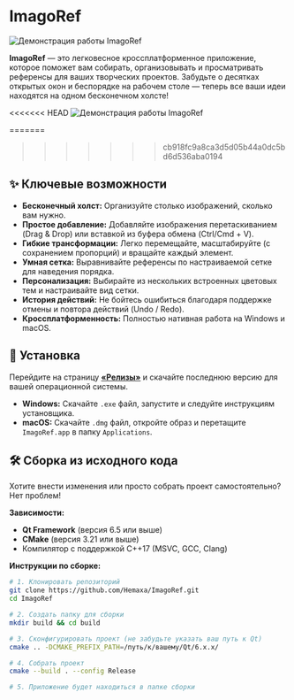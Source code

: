 # ImagoRef

![Демонстрация работы ImagoRef](https://github.com/Hemaxa/website-imagoref/blob/d38991ccf1da5e1e6cc9ed0945f2ec3bff5ba42d/public/ImagoRefCorners.png)

**ImagoRef** — это легковесное кроссплатформенное приложение, которое поможет вам собирать, организовывать и просматривать референсы для ваших творческих проектов. Забудьте о десятках открытых окон и беспорядке на рабочем столе — теперь все ваши идеи находятся на одном бесконечном холсте!

<<<<<<< HEAD
![Демонстрация работы ImagoRef](https://github.com/Hemaxa/website-imagoref/blob/077d602a074848cf89e95855e750a4c1cb1f933c/public/work-in-progress.png)

=======
>>>>>>> cb918fc9a8ca3d5d05b44a0dc5bd6d536aba0194
## ✨ Ключевые возможности

* **Бесконечный холст:** Организуйте столько изображений, сколько вам нужно.
* **Простое добавление:** Добавляйте изображения перетаскиванием (Drag & Drop) или вставкой из буфера обмена (Ctrl/Cmd + V).
* **Гибкие трансформации:** Легко перемещайте, масштабируйте (с сохранением пропорций) и вращайте каждый элемент.
* **Умная сетка:** Выравнивайте референсы по настраиваемой сетке для наведения порядка.
* **Персонализация:** Выбирайте из нескольких встроенных цветовых тем и настраивайте вид сетки.
* **История действий:** Не бойтесь ошибиться благодаря поддержке отмены и повтора действий (Undo / Redo).
* **Кроссплатформенность:** Полностью нативная работа на Windows и macOS.

## 🚀 Установка

Перейдите на страницу [**«Релизы»**](https://github.com/Hemaxa/ImagoRef/releases) и скачайте последнюю версию для вашей операционной системы.

* **Windows:** Скачайте `.exe` файл, запустите и следуйте инструкциям установщика.
* **macOS:** Скачайте `.dmg` файл, откройте образ и перетащите `ImagoRef.app` в папку `Applications`.

## 🛠️ Сборка из исходного кода

Хотите внести изменения или просто собрать проект самостоятельно? Нет проблем!

**Зависимости:**
* **Qt Framework** (версия 6.5 или выше)
* **CMake** (версия 3.21 или выше)
* Компилятор с поддержкой C++17 (MSVC, GCC, Clang)

**Инструкции по сборке:**
```bash
# 1. Клонировать репозиторий
git clone https://github.com/Hemaxa/ImagoRef.git
cd ImagoRef

# 2. Создать папку для сборки
mkdir build && cd build

# 3. Сконфигурировать проект (не забудьте указать ваш путь к Qt)
cmake .. -DCMAKE_PREFIX_PATH=/путь/к/вашему/Qt/6.x.x/

# 4. Собрать проект
cmake --build . --config Release

# 5. Приложение будет находиться в папке сборки
